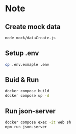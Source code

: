 # Note

## Create mock data

```bash
node mock/dataCreate.js
```

## Setup .env

```bash
cp .env.exmaple .env
```

## Buid & Run

```bash
docker compose build
docker compose up -d
```

## Run json-server

```bash
docker compose exec -it web sh
npm run json-server
```
